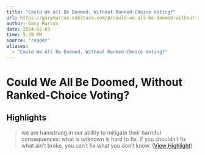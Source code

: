 ```yaml
---
title: "Could We All Be Doomed, Without Ranked-Choice Voting?"
url: https://garymarcus.substack.com/p/could-we-all-be-doomed-without-ranked
author: Gary Marcus
date: 2024-02-03
time: 5:39 PM
source: "reader"
aliases:
  - "Could We All Be Doomed, Without Ranked-Choice Voting?"
---
```

# Could We All Be Doomed, Without Ranked-Choice Voting?

## Highlights
> we are hamstrung in our ability to mitigate their harmful consequences: what is unknown is hard to fix. If you shouldn’t fix what ain’t broke, you can’t fix what you don’t know. ([View Highlight](https://read.readwise.io/read/01h9940m1g3p9dwtp30jeamvsp))

